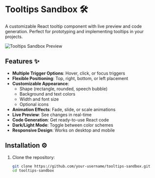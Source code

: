 # Tooltips Sandbox 🛠️

A customizable React tooltip component with live preview and code generation. Perfect for prototyping and implementing tooltips in your projects.

![Tooltips Sandbox Preview](https://i.imgur.com/example-image.png)

## Features ✨

- **Multiple Trigger Options**: Hover, click, or focus triggers
- **Flexible Positioning**: Top, right, bottom, or left placement
- **Customizable Appearance**:
  - Shape (rectangle, rounded, speech bubble)
  - Background and text colors
  - Width and font size
  - Optional icons
- **Animation Effects**: Fade, slide, or scale animations
- **Live Preview**: See changes in real-time
- **Code Generation**: Get ready-to-use React code
- **Dark/Light Mode**: Toggle between color schemes
- **Responsive Design**: Works on desktop and mobile

## Installation ⚙️

1. Clone the repository:
   ```bash
   git clone https://github.com/your-username/tooltips-sandbox.git
   cd tooltips-sandbox
